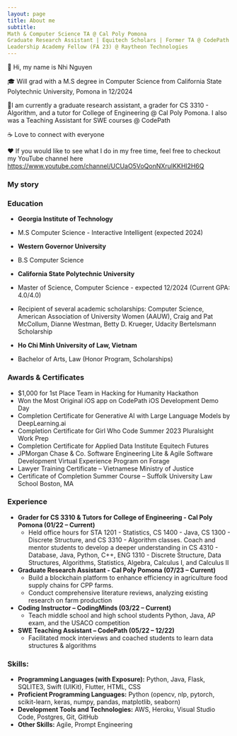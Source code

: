 ```yaml
---
layout: page
title: About me
subtitle: 
Math & Computer Science TA @ Cal Poly Pomona
Graduate Research Assistant | Equitech Scholars | Former TA @ CodePath
Leadership Academy Fellow (FA 23) @ Raytheon Technologies 
---
```


👋 Hi, my name is Nhi Nguyen

🎓 Will grad with a M.S degree in Computer Science from California State Polytechnic University, Pomona in 12/2024

📕I am currently a graduate research assistant, a grader for CS 3310 - Algorithm, and a tutor for College of Engineering @ Cal Poly Pomona. I also was a Teaching Assistant for SWE courses @ CodePath

☕️ Love to connect with everyone

♥️ If you would like to see what I do in my free time, feel free to checkout my YouTube channel here https://www.youtube.com/channel/UCUaO5VoQonNXruIKKHl2H6Q

### My story

### Education
* **Georgia Institute of Technology**
* M.S Computer Science - Interactive Intelligent (expected 2024)
* **Western Governor University**
* B.S Computer Science
  
* **California State Polytechnic University**
* Master of Science, Computer Science - expected 12/2024 (Current GPA: 4.0/4.0)
* Recipient of several academic scholarships: Computer Science, American Association of University Women (AAUW), Craig and Pat McCollum, Dianne Westman, Betty D. Krueger, Udacity Bertelsmann Scholarship
* **Ho Chi Minh University of Law, Vietnam**
* Bachelor of Arts, Law (Honor Program, Scholarships)

### Awards & Certificates
- $1,000 for 1st Place Team in Hacking for Humanity Hackathon
- Won the Most Original iOS app on CodePath iOS Development Demo Day
- Completion Certificate for Generative AI with Large Language Models by DeepLearning.ai
- Completion Certificate for Girl Who Code Summer 2023 Pluralsight Work Prep
- Completion Certificate for Applied Data Institute Equitech Futures
- JPMorgan Chase & Co. Software Engineering Lite & Agile Software Development Virtual Experience Program on Forage
- Lawyer Training Certificate – Vietnamese Ministry of Justice
- Certificate of Completion Summer Course – Suffolk University Law School Boston, MA
 
### Experience
* **Grader for CS 3310 & Tutors for College of Engineering - Cal Poly Pomona (01/22 – Current)**
  * Held office hours for STA 1201 - Statistics, CS 1400 - Java, CS 1300 - Discrete Structure, and CS 3310 - Algorithm classes. Coach and mentor   students to develop a deeper understanding in CS 4310 - Database, Java, Python, C++, ENG 1310 - Discrete Structure, Data Structures, Algorithms, Statistics, Algebra, Calculus I, and Calculus II
* **Graduate Research Assistant - Cal Poly Pomona (07/23 – Current)**
  * Build a blockchain platform to enhance efficiency in agriculture food supply chains for CPP farms.
  * Conduct comprehensive literature reviews, analyzing existing research on farm production
* **Coding Instructor – CodingMinds (03/22 – Current)**
  * Teach middle school and high school students Python, Java, AP exam, and the USACO competition
* **SWE Teaching Assistant – CodePath (05/22 – 12/22)**
  * Facilitated mock interviews and coached students to learn data structures & algorithms

### Skills:
- **Programming Languages (with Exposure):** Python, Java, Flask, SQLITE3, Swift (UIKit), Flutter, HTML, CSS
- **Proficient Programming Languages:** Python (opencv, nlp, pytorch, scikit-learn, keras, numpy, pandas, matplotlib, seaborn)
- **Development Tools and Technologies:** AWS, Heroku, Visual Studio Code, Postgres, Git, GitHub
- **Other Skills:** Agile, Prompt Engineering
